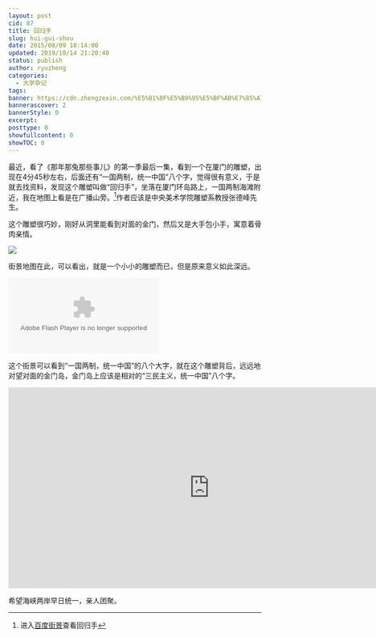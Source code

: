 ```yaml
---
layout: post
cid: 87
title: 回归手
slug: hui-gui-shou
date: 2015/08/09 10:14:00
updated: 2019/10/14 21:20:40
status: publish
author: ryuzheng
categories: 
  - 大学杂记
tags: 
banner: https://cdn.zhengzexin.com/%E5%B1%8F%E5%B9%95%E5%BF%AB%E7%85%A7%202015-08-09%20%E4%B8%8B%E5%8D%886.20.12.jpg
bannerascover: 2
bannerStyle: 0
excerpt: 
posttype: 0
showfullcontent: 0
showTOC: 0
---
```



最近，看了《那年那兔那些事儿》的第一季最后一集，看到一个在厦门的雕塑，出现在4分45秒左右，后面还有“一国两制，统一中国”八个字，觉得很有意义，于是就去找资料，发现这个雕塑叫做“回归手”，坐落在厦门环岛路上，一国两制海滩附近，我在地图上看是在广播山旁。[^1]作者应该是中央美术学院雕塑系教授张德峰先生。

这个雕塑很巧妙，刚好从洞里能看到对面的金门，然后又是大手包小手，寓意着骨肉亲情。

![](https://cdn.zhengzexin.com/%E5%B1%8F%E5%B9%95%E5%BF%AB%E7%85%A7%202015-08-09%20%E4%B8%8B%E5%8D%886.20.12.jpg)

街景地图在此，可以看出，就是一个小小的雕塑而已，但是原来意义如此深远。


<embed src="http://share.map.qq.com/share/panoId/10151002150122122748700/heading/51.5/pitch/18.6/zoom/1/pano.swf" quality="high" align="middle" allowNetworking="all" allowScriptAccess="always" allowFullScreen="true" mode="transparent" type="application/x-shockwave-flash"></embed>


这个街景可以看到“一国两制，统一中国”的八个大字，就在这个雕塑背后，远远地对望对面的金门岛，金门岛上应该是相对的“三民主义，统一中国”八个字。


<iframe height=400 width=800 src="http://player.youku.com/embed/XMTMwMjU4NzExNg==" frameborder=0 allowfullscreen></iframe>


希望海峡两岸早日统一，亲人团聚。

[^1]: 进入[百度街景](http://j.map.baidu.com/phQY4)查看回归手
